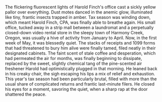 The flickering fluorescent lights of Harold Finch's office cast a sickly yellow pallor over everything.  Dust motes danced in the anemic glow, illuminated like tiny, frantic insects trapped in amber.  Tax season was winding down, which meant Harold Finch, CPA, was finally able to breathe again.  His small office, tucked away in a strip mall between a laundromat and a perpetually closed-down video rental store in the sleepy town of Harmony Creek, Oregon, was usually a hive of activity from January to April.  Now, in the first week of May, it was blessedly quiet.  The stacks of receipts and 1099 forms that had threatened to bury him alive were finally tamed, filed neatly in their designated cabinets. The faint scent of stale coffee and desperation, which had permeated the air for months, was finally beginning to dissipate, replaced by the sweet, slightly chemical tang of the pine-scented air freshener Harold had optimistically plugged in that morning. He leaned back in his creaky chair, the sigh escaping his lips a mix of relief and exhaustion. This year's tax season had been particularly brutal, filled with more than the usual share of complicated returns and frantic last-minute filers.  He closed his eyes for a moment, savoring the quiet, when a sharp rap at the door shattered the peace.
